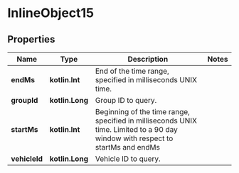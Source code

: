 
# InlineObject15

## Properties
Name | Type | Description | Notes
------------ | ------------- | ------------- | -------------
**endMs** | **kotlin.Int** | End of the time range, specified in milliseconds UNIX time. | 
**groupId** | **kotlin.Long** | Group ID to query. | 
**startMs** | **kotlin.Int** | Beginning of the time range, specified in milliseconds UNIX time. Limited to a 90 day window with respect to startMs and endMs | 
**vehicleId** | **kotlin.Long** | Vehicle ID to query. | 



